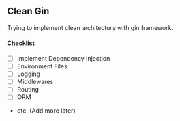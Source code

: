 ## Clean Gin 

Trying to implement clean architecture with gin framework. 

#### Checklist
- [ ] Implement Dependency Injection 
- [ ] Environment Files
- [ ] Logging 
- [ ] Middlewares 
- [ ] Routing
- [ ] ORM
- etc. (Add more later)